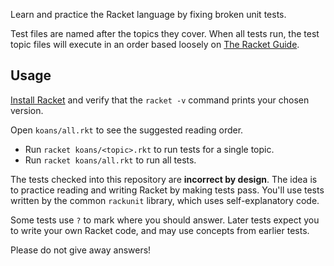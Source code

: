 Learn and practice the Racket language by fixing broken unit tests.

Test files are named after the topics they cover. When all tests run,
the test topic files will execute in an order based loosely on [The
Racket Guide](https://docs.racket-lang.org/guide/).


## Usage

[Install Racket](https://racket-lang.org/download/) and verify that
the `racket -v` command prints your chosen version.

Open `koans/all.rkt` to see the suggested reading order.

* Run `racket koans/<topic>.rkt` to run tests for a single topic.
* Run `racket koans/all.rkt` to run all tests.

The tests checked into this repository are **incorrect by design**.
The idea is to practice reading and writing Racket by making tests
pass. You'll use tests written by the common `rackunit` library, which
uses self-explanatory code.

Some tests use `?` to mark where you should answer. Later tests expect
you to write your own Racket code, and may use concepts from earlier
tests.

Please do not give away answers!
